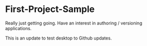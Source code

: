 # First-Project-Sample
Really just getting going. Have an interest in authoring / versioning applications.

This is an update to test desktop to Github updates.